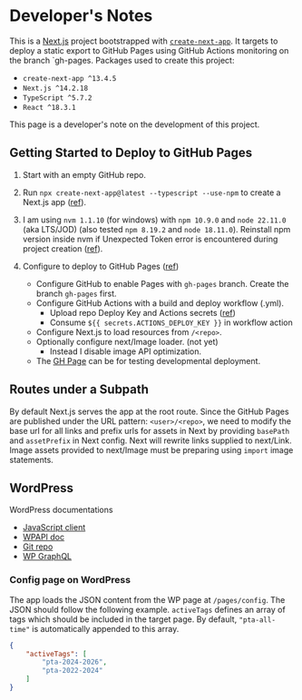 # Developer's Notes

This is a [Next.js](https://nextjs.org/) project bootstrapped with [`create-next-app`](https://github.com/vercel/next.js/tree/canary/packages/create-next-app). It targets to deploy a static export to GitHub Pages using GitHub Actions monitoring on the branch `gh-pages. Packages used to create this project:

- `create-next-app ^13.4.5`
- `Next.js ^14.2.18`
- `TypeScript ^5.7.2`
- `React ^18.3.1`

This page is a developer's note on the development of this project.

## Getting Started to Deploy to GitHub Pages

1. Start with an empty GitHub repo.
2. Run `npx create-next-app@latest --typescript --use-npm` to create a Next.js app ([ref](https://nextjs.org/learn/basics/create-nextjs-app/setup)).
3. I am using `nvm 1.1.10` (for windows) with `npm 10.9.0` and `node 22.11.0` (aka LTS/JOD) (also tested `npm 8.19.2` and `node 18.11.0`). Reinstall npm version inside nvm if Unexpected Token error is encountered during project creation ([ref](https://github.com/npm/cli/issues/4234#issuecomment-1232257450)).
4. Configure to deploy to GitHub Pages ([ref](https://www.viget.com/articles/host-build-and-deploy-next-js-projects-on-github-pages/))

    - Configure GitHub to enable Pages with `gh-pages` branch. Create the branch `gh-pages` first.
    - Configure GitHub Actions with a build and deploy workflow (.yml).
        - Upload repo Deploy Key and Actions secrets ([ref](https://github.com/gregrickaby/nextjs-github-pages))
        - Consume `${{ secrets.ACTIONS_DEPLOY_KEY }}` in workflow action
    - Configure Next.js to load resources from `/<repo>`.
    - Optionally configure next/Image loader. (not yet)
        - Instead I disable image API optimization.
    - The [GH Page](https://twkfung.github.io/ycpspta-www/) can be for testing developmental deployment.

## Routes under a Subpath

By default Next.js serves the app at the root route.
Since the GitHub Pages are published under the URL pattern: `<user>/<repo>`, we need to modify the base url for all links and
prefix urls for assets in Next by providing `basePath` and `assetPrefix` in Next config. Next will rewrite links supplied to next/Link.
Image assets provided to next/Image must be preparing using `import` image statements.

## WordPress

WordPress documentations

- [JavaScript client](http://wp-api.org/node-wpapi/api-reference/wpapi/1.1.2/WPAPI.html)
- [WPAPI doc](http://wp-api.org/node-wpapi/api-reference/wpapi/1.1.2/index.html)
- [Git repo](https://github.com/WP-API/node-wpapi)
- [WP GraphQL](https://www.wpgraphql.com/)

### Config page on WordPress

The app loads the JSON content from the WP page at `/pages/config`. The JSON should follow the following example. `activeTags` defines an array of tags which should be included in the target page. By default, `"pta-all-time"` is automatically appended to this array.

```json
{
    "activeTags": [
        "pta-2024-2026",
        "pta-2022-2024"
    ]
}
